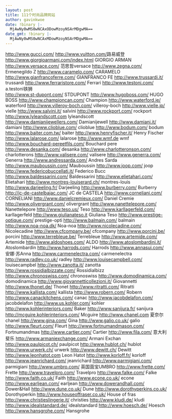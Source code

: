 ```yaml
---
layout: post
title: 111个时尚品牌网站
author: gavinkwoe
date: !binary |-
  MjAwNy0wMS0wNCAxODowMzoyNSArMDgwMA==
date_gmt: !binary |-
  MjAwNy0wMS0wNCAxMDowMzoyNSArMDgwMA==
---
```

<a target="_blank" href="http://www.gucci.com/"><font color="#810081">http://www.gucci.com/</font></a>
<a target="_blank" href="http://www.vuitton.com/">http://www.vuitton.com/</a>路易威登
<a target="_blank" href="http://www.giorgioarmani.com/index.html">http://www.giorgioarmani.com/index.html</a>   GIORGIO ARMAN
<a target="_blank" href="http://www.versace.com/">http://www.versace.com/</a>    范思哲versace
<a target="_blank" href="http://www.zegna.com/">http://www.zegna.com/</a>      Ermenegildo Z
<a target="_blank" href="http://www.caramelo.com/">http://www.caramelo.com/</a>   CARAMELO
<a target="_blank" href="http://www.gianfrancoferre.com/">http://www.gianfrancoferre.com/</a>   GIANFRANCO FE
<a target="_blank" href="http://www.trussardi.it/">http://www.trussardi.it/</a>    trussardi
<a target="_blank" href="http://www.ferraristore.com/">http://www.ferraristore.com/</a>   Ferrari
http://www.testoni.com/    a.testoni铁狮  
<a target="_blank" href="http://www.st-dupont.com/">http://www.st-dupont.com/</a>   STDUPONT
<a target="_blank" href="http://www.hugoboss.com/">http://www.hugoboss.com/</a>     HUGO BOSS 
<a target="_blank" href="http://www.championcan.com/">http://www.championcan.com/</a>   Champion
<a target="_blank" href="http://www.waterford.ie/">http://www.waterford.ie/</a>   waterford
<a target="_blank" href="http://www.villeroy-boch.com/">http://www.villeroy-boch.com/</a>    villeroy-boch
<a target="_blank" href="http://www.vielle.jp/">http://www.vielle.jp/</a>   vielle
<a target="_blank" href="http://www.salvini.it/">http://www.salvini.it/</a>   salvini
<a target="_blank" href="http://www.rockport.com/">http://www.rockport.com/</a>   rockport
<a target="_blank" href="http://www.lyleandscott.com/">http://www.lyleandscott.com</a>   lyleandscott
<a target="_blank" href="http://www.damianijewellers.com/">http://www.damianijewellers.com/</a>    Damianijewell
<a target="_blank" href="http://www.damiani.it/">http://www.damiani.it/</a>     damiani
<a target="_blank" href="http://www.clioblue.com/">http://www.clioblue.com/</a>    clioblue
<a target="_blank" href="http://www.bodum.com/">http://www.bodum.com/</a>   bodum
<a target="_blank" href="http://www.baiter.com.tw/">http://www.baiter.com.tw/</a>   baiter
http://www.henryfischer.it/   Henry Fischer
<a target="_blank" href="http://www.lalarose.com/">http://www.lalarose.com/</a>       lalarose
<a target="_blank" href="http://www.wmf.de/">http://www.wmf.de</a>     wmf
<a target="_blank" href="http://www.bouchard-pereetfils.com/">http://www.bouchard-pereetfils.com/</a>    Bouchard pere
<a target="_blank" href="http://www.desanka.com/">http://www.desanka.com/</a>                desanka
<a target="_blank" href="http://www.charlotteronson.com/">http://www.charlotteronson.com/</a>        charlotterons
<a target="_blank" href="http://www.valisere.com/">http://www.valisere.com/</a>     valisere
<a target="_blank" href="http://www.generra.com/">http://www.generra.com/</a>      Generra
<a target="_blank" href="http://www.andressarda.com/">http://www.andressarda.com/</a>  Andres Sarda
<a target="_blank" href="http://www.mauboussin.com/">http://www.mauboussin.com/</a>   Mauboussin
<a target="_blank" href="http://www.joop.com/">http://www.joop.com/</a>         joop
<a target="_blank" href="http://www.federicobuccellati.it/">http://www.federicobuccellati.it/</a>    Federico Bucc
<a target="_blank" href="http://www.baldessarini.com/">http://www.baldessarini.com/</a>         Baldessarini
<a target="_blank" href="http://www.elietahari.com/">http://www.elietahari.com/</a>           Elietahari
<a target="_blank" href="http://www.montres-louiserard.ch/">http://www.montres-louiserard.ch/</a>    montres-louis
<a target="_blank" href="http://www.darjeeling.fr/">http://www.darjeeling.fr/</a>         Darjeeling
<a target="_blank" href="http://www.burberry.com/">http://www.burberry.com/</a>          Burberry
<a target="_blank" href="http://jc-de-castelbajac.com/">http://jc-de-castelbajac.com/</a>     JC de CASTELA
<a target="_blank" href="http://www.corneliani.com/">http://www.corneliani.com/</a>        CORNELIANI
<a target="_blank" href="http://www.danielcremieux.com/">http://www.danielcremieux.com/</a>    Daniel Cremie
<a target="_blank" href="http://www.olivergrant.com/">http://www.olivergrant.com/</a>       olivergrant
<a target="_blank" href="http://www.nanettelepore.com/">http://www.nanettelepore.com/</a>     Nanettelepore
<a target="_blank" href="http://www.teso.us/">http://www.teso.us/</a>      Teso
<a target="_blank" href="http://www.karllagerfeld.com/">http://www.karllagerfeld.com/</a>     karllagerfeld
<a target="_blank" href="http://www.giulianateso.it/">http://www.giulianateso.it</a>        Giuliana Teso
<a target="_blank" href="http://www.prestige-optique.com/">http://www.prestige-optique.com/</a>  prestige-opti
<a target="_blank" href="http://www.balmain.com/">http://www.balmain.com/</a>           balmain
<a target="_blank" href="http://www.noa-noa.dk/">http://www.noa-noa.dk/</a>            Noa-noa
<a target="_blank" href="http://www.nicolecadine.com/">http://www.nicolecadine.com/</a>      Nicolecadine
http://www.cfcompany.be/          cfcompany
<a target="_blank" href="http://www.porcini.be/">http://www.porcini.be/</a>            porcini
<a target="_blank" href="http://www.terrebleue.be/">http://www.terrebleue.be/</a>         Terrebleue
<a target="_blank" href="http://www.artemide.com/">http://www.artemide.com/</a>          Artemide
<a target="_blank" href="http://www.aldoshoes.com/">http://www.aldoshoes.com/</a>         ALDO
<a target="_blank" href="http://www.atoslombardini.it/">http://www.atoslombardini.it/</a>     Atoslombardin
<a target="_blank" href="http://www.harrods.com/">http://www.harrods.com/</a>           Harrods
<a target="_blank" href="http://www.annasui.com/">http://www.annasui.com/</a>           安娜&middot;苏Anna 
<a target="_blank" href="http://www.carmenelectra.com/">http://www.carmenelectra.com/</a>     carmenelectra
<a target="_blank" href="http://www.radley.co.uk/">http://www.radley.co.uk/</a>         radley
<a target="_blank" href="http://www.louisecampbell.com/">http://www.louisecampbell.com/</a>   louisecampbel
<a target="_blank" href="http://www.zanotta.it/">http://www.zanotta.it/</a>      zanotta
http://www.rossidialbizzate.com/    Rossidialbizz
<a target="_blank" href="http://www.chronoswiss.com/">http://www.chronoswiss.com/</a>   chronoswiss
<a target="_blank" href="http://www.domodinamica.com/">http://www.domodinamica.com/</a>   domodinamica
<a target="_blank" href="http://www.giovannetticollezioni.it/">http://www.giovannetticollezioni.it/</a>   Giovannetti
<a target="_blank" href="http://www.thonet.de/">http://www.thonet.de/</a>    Thonet
<a target="_blank" href="http://www.ritratti.com/">http://www.ritratti.com/</a>   Ritratti
<a target="_blank" href="http://www.kallista.com/">http://www.kallista.com/</a>   kallista
<a target="_blank" href="http://www.robern.com/">http://www.robern.com/</a>     Robern
<a target="_blank" href="http://www.canackitchens.com/">http://www.canackitchens.com/</a>   canac
<a target="_blank" href="http://www.jacobdelafon.com/">http://www.jacobdelafon.com/</a>    jacobdelafon
<a target="_blank" href="http://www.us.kohler.com/">http://www.us.kohler.com/</a>       kohler
<a target="_blank" href="http://www.kohlerinteriors.com/">http://www.kohlerinteriors.com/</a>    Baker
<a target="_blank" href="http://www.sanijura.fr/">http://www.sanijura.fr/</a>             sanijura
<a target="_blank" href="http://mcguire.kohlerinteriors.com/">http://mcguire.kohlerinteriors.com/</a>     Mcguire
<a target="_blank" href="http://www.chanel.com/">http://www.chanel.com</a>      夏奈尔chanel
<a target="_blank" href="http://www.gina.com/">http://www.gina.com/</a>       Gina
<a target="_blank" href="http://www.galio.co.uk/">http://www.galio.co.uk/</a>    galio
<a target="_blank" href="http://www.fleurt.com/">http://www.fleurt.com/</a>     Fleurt
<a target="_blank" href="http://www.fortnumandmason.com/">http://www.fortnumandmason.com/</a>    Fortnumandmas
<a target="_blank" href="http://www.cartier.com/">http://www.cartier.com/</a>    Cartier
<a target="_blank" href="http://www.fila.com/">http://www.fila.com/</a>       意大利 斐乐
<a target="_blank" href="http://www.armaniexchange.com/">http://www.armaniexchange.com/</a>    Armani Exchan
<a target="_blank" href="http://www.paulpicot.ch/">http://www.paulpicot.ch/</a>     paulpicot
<a target="_blank" href="http://www.hublot.ch/">http://www.hublot.ch/</a>      hublot
<a target="_blank" href="http://www.urwerk.ch/">http://www.urwerk.ch/</a>      urwerk
<a target="_blank" href="http://www.dewitt.ch/">http://www.dewitt.ch/</a>      Dewitt
<a target="_blank" href="http://www.leonhatot.com/">http://www.leonhatot.com</a>   Leon Hatot
<a target="_blank" href="http://www.korloff.fr/">http://www.korloff.fr/</a>     korloff
<a target="_blank" href="http://www.jeanrichard.com/">http://www.jeanrichard.com/</a>    jeanrichard
<a target="_blank" href="http://www.parmigiani.com/">http://www.parmigiani.com/</a>     parmigiani
<a target="_blank" href="http://www.umbro.com/">http://www.umbro.com/</a>      英国茵宝UMBRO
<a target="_blank" href="http://www.frette.com/">http://www.frette.com/</a>     Frette
<a target="_blank" href="http://www.travelpro.com/">http://www.travelpro.com/</a>  Travelpro
<a target="_blank" href="http://www.falke.com/">http://www.falke.com/</a>      Falke
<a target="_blank" href="http://www.faith.co.uk/">http://www.faith.co.uk/</a>    Faith
<a target="_blank" href="http://www.econe.co.uk/">http://www.econe.co.uk/</a>    econe
<a target="_blank" href="http://www.earljean.com/">http://www.earljean.com/</a>   earljean
<a target="_blank" href="http://www.dowerandhall.com/">http://www.dowerandhall.com/</a>    Dower&Hall
<a target="_blank" href="http://www.dune.co.uk/">http://www.dune.co.uk/</a>          Dune
<a target="_blank" href="http://www.dorothyperkins.co.uk/">http://www.dorothyperkins.co.uk/</a>    Dorothyperkin
<a target="_blank" href="http://www.houseoffraser.co.uk/">http://www.houseoffraser.co.uk/</a>     House of fras
<a target="_blank" href="http://www.christieslingerie.it/">http://www.christieslingerie.it/</a>    christies
<a target="_blank" href="http://www.kludi.de/">http://www.kludi.de/</a>                 kludi
<a target="_blank" href="http://www.idealstandard.de/">http://www.idealstandard.de/</a>    idealstandard
<a target="_blank" href="http://www.hoesch.de/">http://www.hoesch.de/</a>           Hoesch
<a target="_blank" href="http://www.hansgrohe.com/">http://www.hansgrohe.com/</a>       Hansgrohe
